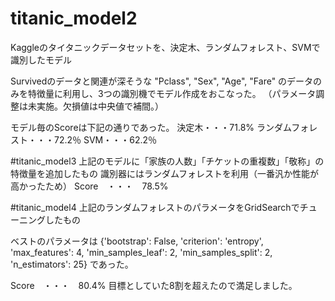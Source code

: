 # titanic_model2
Kaggleのタイタニックデータセットを、決定木、ランダムフォレスト、SVMで識別したモデル

Survivedのデータと関連が深そうな
"Pclass", "Sex", "Age", "Fare"
のデータのみを特徴量に利用し、3つの識別機でモデル作成をおこなった。
（パラメータ調整は未実施。欠損値は中央値で補間。）

モデル毎のScoreは下記の通りであった。
決定木・・・71.8%
ランダムフォレスト・・・72.2％
SVM・・・62.2％


#titanic_model3
上記のモデルに「家族の人数」「チケットの重複数」「敬称」の特徴量を追加したもの
識別器にはランダムフォレストを利用（一番汎か性能が高かったため）
Score　・・・　78.5%


#titanic_model4
上記のランダムフォレストのパラメータをGridSearchでチューニングしたもの

ベストのパラメータは
{'bootstrap': False, 'criterion': 'entropy', 'max_features': 4, 'min_samples_leaf': 2, 'min_samples_split': 2, 'n_estimators': 25}
であった。

Score　・・・　80.4%
目標としていた8割を超えたので満足しました。
